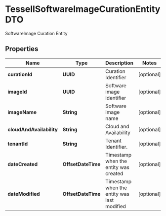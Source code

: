

# TessellSoftwareImageCurationEntityDTO

SoftwareImage Curation Entity

## Properties

Name | Type | Description | Notes
------------ | ------------- | ------------- | -------------
**curationId** | **UUID** | Curation Identifier |  [optional]
**imageId** | **UUID** | Software image identifier |  [optional]
**imageName** | **String** | Software image name |  [optional]
**cloudAndAvailability** | **String** | Cloud and Availability |  [optional]
**tenantId** | **String** | Tenant Identifier. |  [optional]
**dateCreated** | **OffsetDateTime** | Timestamp when the entity was created |  [optional]
**dateModified** | **OffsetDateTime** | Timestamp when the entity was last modified |  [optional]



